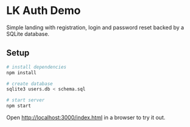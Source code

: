 # LK Auth Demo

Simple landing with registration, login and password reset backed by a SQLite database.

## Setup

```bash
# install dependencies
npm install

# create database
sqlite3 users.db < schema.sql

# start server
npm start
```

Open <http://localhost:3000/index.html> in a browser to try it out.
